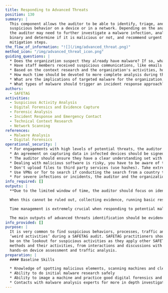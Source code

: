 ```yaml
---
title: Responding to Advanced Threats
position: 130
summary: |
  This component allows the auditor to be able to identify, triage, and analyze
  suspicious behavior on a device or in a network. Depending on the analysis,
  the auditor may need to further investigate a malware infection, analyze a
  binary and determine if it is malicious or not, and recommend urgent
  mitigation steps.
the_flow_of_information: "![](/img/advanced_threat.png)"
method_icon: "/img/advanced_threat_icon.png"
guiding_questions: |
  * Does the organization suspect they already have malware? If so, what evidence supports that?
  * Have staff members received suspicious communications, like emails or IMs?
  * Based on the context research and the organization's activities, how likely are targeted attacks?
  * How much time should be devoted to more complete analysis during the audit itself, and what other factors change that?
  * What are the implications of targeted malware for the organization, and for the current assessment process?
  * What types of malware should trigger an incident response approach?
authors:
  - SAFETAG
activities:
  - Suspicious Activity Analysis
  - Digital Forensics and Evidence Capture
  - Forensic Analysis
  - Incident Response and Emergency Contact
  - Technical Context Research
  - Network Scanning
references:
  - Malware Analysis
  - Digital Forensics
operational_security: |
  * For engagements with high levels of potential threats, the auditor should conduct a more comprehensive **Adversary Capability Assessment** - based on the the technical context research work. Are there Advanced Persistent Threats which should be taken into account? How do they operate? Are there known indicators of compromise to look for?
  * An agreement on capturing data in infected devices should be signed with the organization before this step.
  * The auditor should ensure they have a clear understanding set with the organization on an incidence response plan, points of contact, and process to allow for safe discussions.
  * Dealing with malicious software is risky, you have to be aware of the threats around it, don’t infect yourself or more machines.
  * Don't upload files to third party services (use hashes). Take extreme care with identifying or potentially targeted information.
  * Use VPNs or Tor to search if conducting the search from a country that is highly competitive with the organization’s country, or is known to surveil.
  * For severe infections or incidents, the auditor and the organization may agree, through the Incident Response Plan, to clean or reformat critical devices. This is extremely time consuming, and may result in the loss of data, critical programs where the installation media/license has been lost, and potential re-infection. Proceed with extreme caution and clarity.
info_required: []
outputs: |
  **Due to the limited window of time, the auditor should focus on identifying suspicious activities and triaging them rapidly**. Many of these will be false positives related to other non-malicious software causing the machine to "act weird" or other types of less serious (and non-targeted) malicious software like adware or ransomware.

  When this cannot be ruled out, collecting evidence, running basic research and analysis, and assessing the risk and impact against organizational priorities will help prioritize further action. In-depth binary analysis is best kept for post-audit work during the reporting and follow-up phases. If critical assets are compromised, the auditor might need to coordinate urgent mitigation measures with other IT experts.

  Time management is extremely crucial when responding to potential malware infections and similar more advanced threats. If using this method, the auditor should constantly question whether to continue this process or complete other aspects of their audit plan. At the end of the audit process, not having an understanding of the organization's risk tolerance, existing capacity, current practices/processes/policies and existing informational assets will undermine the auditor's ability to provide a prioritized report or understand the context around the potentially malicious activity they have uncovered.

  The main outputs of advanced threats identification should be evidence like files, emails, screenshots and URLs included in messages or spotted in suspicious connections.
info_provided: []
purpose: |
  It is very common to find suspicious behaviors, processes, traffic and other
  ‘weird activities’ during a SAFETAG audit. SAFETAG practitioners should always
  be on the lookout for suspicious activities as they apply other SAFETAG
  methods and their activities, from interactions and discussions with staff to
  hands-on device assessment and traffic analysis.
preparation: |
  #### Baseline Skills

  * Knowledge of spotting malicious elements, scanning machines and cleaning them
  * Ability to do initial malware research safely
  * Ability to image a machine and practice good digital forensics and evidence capture processes (see the [Evidence Capture Activity](https://safetag.org/activities/evidence_capture))
  * Contacts with malware analysis experts for more in depth investigation
---
```

